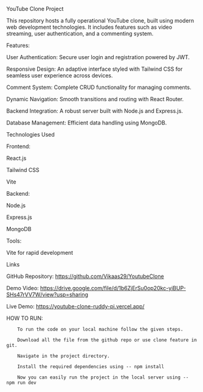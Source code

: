 YouTube Clone Project

This repository hosts a fully operational YouTube clone, built using modern web development technologies. It includes features such as video streaming, user authentication, and a commenting system.


Features:

User Authentication: Secure user login and registration powered by JWT.

Responsive Design: An adaptive interface styled with Tailwind CSS for seamless user experience across devices.

Comment System: Complete CRUD functionality for managing comments.

Dynamic Navigation: Smooth transitions and routing with React Router.

Backend Integration: A robust server built with Node.js and Express.js.

Database Management: Efficient data handling using MongoDB.



Technologies Used

Frontend:

React.js

Tailwind CSS

Vite


Backend:

Node.js

Express.js

MongoDB


Tools:


Vite for rapid development


Links


GitHub Repository: https://github.com/Vikaas29/YoutubeClone

Demo Video: https://drive.google.com/file/d/1b6ZjErSu0op20kc-yiBUP-SHs47rVV7W/view?usp=sharing

Live Demo: https://youtube-clone-ruddy-pi.vercel.app/


HOW TO RUN:

        To run the code on your local machine follow the given steps.

        Download all the file from the github repo or use clone feature in git.

        Navigate in the project directory.

        Install the required dependencies using -- npm install

        Now you can easily run the project in the local server using -- npm run dev